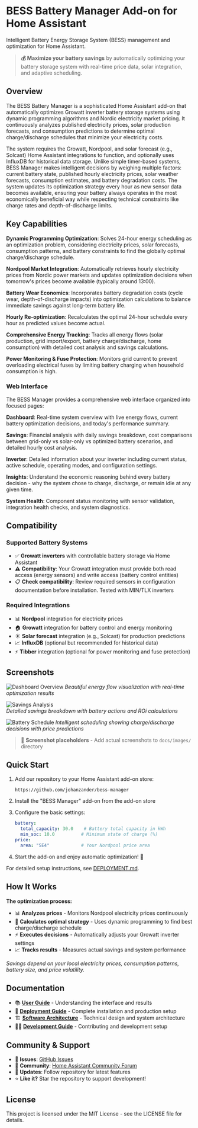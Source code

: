 # BESS Battery Manager Add-on for Home Assistant

Intelligent Battery Energy Storage System (BESS) management and optimization for Home Assistant.

> **💰 Maximize your battery savings** by automatically optimizing your battery storage system with real-time price data, solar integration, and adaptive scheduling.

## Overview

The BESS Battery Manager is a sophisticated Home Assistant add-on that automatically optimizes Growatt inverter battery storage systems using dynamic programming algorithms and Nordic electricity market pricing. It continuously analyzes published electricity prices, solar production forecasts, and consumption predictions to determine optimal charge/discharge schedules that minimize your electricity costs.

The system requires the Growatt, Nordpool, and solar forecast (e.g., Solcast) Home Assistant integrations to function, and optionally uses InfluxDB for historical data storage. Unlike simple timer-based systems, BESS Manager makes intelligent decisions by weighing multiple factors: current battery state, published hourly electricity prices, solar weather forecasts, consumption estimates, and battery degradation costs. The system updates its optimization strategy every hour as new sensor data becomes available, ensuring your battery always operates in the most economically beneficial way while respecting technical constraints like charge rates and depth-of-discharge limits.

## Key Capabilities

**Dynamic Programming Optimization**: Solves 24-hour energy scheduling as an optimization problem, considering electricity prices, solar forecasts, consumption patterns, and battery constraints to find the globally optimal charge/discharge schedule.

**Nordpool Market Integration**: Automatically retrieves hourly electricity prices from Nordic power markets and updates optimization decisions when tomorrow's prices become available (typically around 13:00).

**Battery Wear Economics**: Incorporates battery degradation costs (cycle wear, depth-of-discharge impacts) into optimization calculations to balance immediate savings against long-term battery life.

**Hourly Re-optimization**: Recalculates the optimal 24-hour schedule every hour as predicted values become actual.

**Comprehensive Energy Tracking**: Tracks all energy flows (solar production, grid import/export, battery charge/discharge, home consumption) with detailed cost analysis and savings calculations.

**Power Monitoring & Fuse Protection**: Monitors grid current to prevent overloading electrical fuses by limiting battery charging when household consumption is high.

### Web Interface

The BESS Manager provides a comprehensive web interface organized into focused pages:

**Dashboard**: Real-time system overview with live energy flows, current battery optimization decisions, and today's performance summary.

**Savings**: Financial analysis with daily savings breakdown, cost comparisons between grid-only vs solar-only vs optimized battery scenarios, and detailed hourly cost analysis.

**Inverter**: Detailed information about your inverter including current status, active schedule, operating modes, and configuration settings.

**Insights**: Understand the economic reasoning behind every battery decision - why the system chose to charge, discharge, or remain idle at any given time.

**System Health**: Component status monitoring with sensor validation, integration health checks, and system diagnostics.

## Compatibility

### Supported Battery Systems

- ✅ **Growatt inverters** with controllable battery storage via Home Assistant
- ⚠️ **Compatibility**: Your Growatt integration must provide both read access (energy sensors) and write access (battery control entities)
- 📋 **Check compatibility**: Review required sensors in configuration documentation before installation. Tested with MIN/TLX inverters

### Required Integrations

- 📊 **Nordpool** integration for electricity prices
- 🏠 **Growatt** integration for battery control and energy monitoring
- ☀️ **Solar forecast** integration (e.g., Solcast) for production predictions
- 📈 **InfluxDB** (optional but recommended for historical data)
- ⚡ **Tibber** integration (optional for power monitoring and fuse protection)

## Screenshots

![Dashboard Overview](./assets/dashboard.png)
*Beautiful energy flow visualization with real-time optimization results*

![Savings Analysis](./assets/savings.png)  
*Detailed savings breakdown with battery actions and ROi calculations*

![Battery Schedule](.assets/battery-schedule.png)
*Intelligent scheduling showing charge/discharge decisions with price predictions*

> 📸 **Screenshot placeholders** - Add actual screenshots to `docs/images/` directory

## Quick Start

1. Add our repository to your Home Assistant add-on store:

   ```text
   https://github.com/johanzander/bess-manager
   ```

2. Install the "BESS Manager" add-on from the add-on store

3. Configure the basic settings:

   ```yaml
   battery:
     total_capacity: 30.0    # Battery total capacity in kWh
     min_soc: 10.0          # Minimum state of charge (%)
   price:
     area: "SE4"            # Your Nordpool price area
   ```

4. Start the add-on and enjoy automatic optimization! 🎉

For detailed setup instructions, see [DEPLOYMENT.md](DEPLOYMENT.md).

## How It Works

**The optimization process:**

- 📊 **Analyzes prices** - Monitors Nordpool electricity prices continuously
- 🧠 **Calculates optimal strategy** - Uses dynamic programming to find best charge/discharge schedule
- ⚡ **Executes decisions** - Automatically adjusts your Growatt inverter settings
- 📈 **Tracks results** - Measures actual savings and system performance

*Savings depend on your local electricity prices, consumption patterns, battery size, and price volatility.*

## Documentation

- 📚 **[User Guide](USER_GUIDE.md)** - Understanding the interface and results
- 🔧 **[Deployment Guide](DEPLOYMENT.md)** - Complete installation and production setup
- 🏗️ **[Software Architecture](SOFTWARE_DESIGN.md)** - Technical design and system architecture
- 👨‍💻 **[Development Guide](DEVELOPMENT.md)** - Contributing and development setup

## Community & Support

- 🐛 **Issues**: [GitHub Issues](https://github.com/johanzander/bess-manager/issues)
- 💬 **Community**: [Home Assistant Community Forum](https://community.home-assistant.io/)
- 📢 **Updates**: Follow repository for latest features
- ⭐ **Like it?** Star the repository to support development!

## License

This project is licensed under the MIT License - see the LICENSE file for details.
